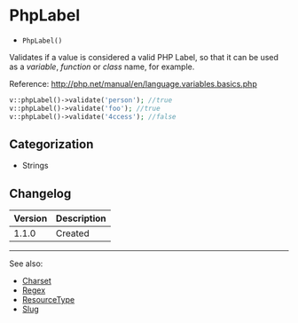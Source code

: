 # PhpLabel

- `PhpLabel()`

Validates if a value is considered a valid PHP Label,
so that it can be used as a *variable*, *function* or *class* name, for example.

Reference:
http://php.net/manual/en/language.variables.basics.php

```php
v::phpLabel()->validate('person'); //true
v::phpLabel()->validate('foo'); //true
v::phpLabel()->validate('4ccess'); //false
```

## Categorization

- Strings

## Changelog

Version | Description
--------|-------------
  1.1.0 | Created

***
See also:

- [Charset](Charset.md)
- [Regex](Regex.md)
- [ResourceType](ResourceType.md)
- [Slug](Slug.md)
